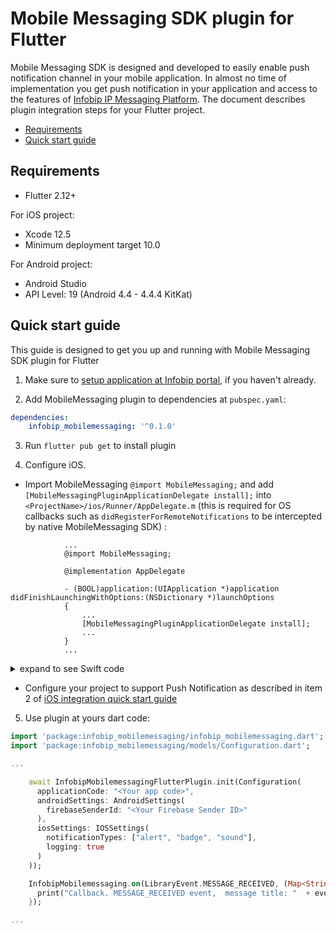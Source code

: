 # Mobile Messaging SDK plugin for Flutter

Mobile Messaging SDK is designed and developed to easily enable push notification channel in your mobile application. In almost no time of implementation you get push notification in your application and access to the features of [Infobip IP Messaging Platform](https://portal.infobip.com/push/).
The document describes plugin integration steps for your Flutter project.

  * [Requirements](#requirements)
  * [Quick start guide](#quick-start-guide)

  ## Requirements
  - Flutter 2.12+

  For iOS project:
  - Xcode 12.5
  - Minimum deployment target 10.0

  For Android project:
  - Android Studio
  - API Level: 19 (Android	4.4 - 4.4.4 KitKat)

  ## Quick start guide
  This guide is designed to get you up and running with Mobile Messaging SDK plugin for Flutter

  1. Make sure to [setup application at Infobip portal](https://www.infobip.com/docs/mobile-app-messaging/create-mobile-application-profile), if you haven't already.

  2. Add MobileMessaging plugin to dependencies at `pubspec.yaml`:

  ```yaml
  dependencies:
      infobip_mobilemessaging: '^0.1.0'

  ```

  3. Run `flutter pub get` to install plugin

  4. Configure iOS.

  - Import MobileMessaging `@import MobileMessaging;` and add `[MobileMessagingPluginApplicationDelegate install];` into `<ProjectName>/ios/Runner/AppDelegate.m` (this is required for OS callbacks such as `didRegisterForRemoteNotifications` to be intercepted by native MobileMessaging SDK) :

  ```objc
              ...
              @import MobileMessaging;

              @implementation AppDelegate

              - (BOOL)application:(UIApplication *)application didFinishLaunchingWithOptions:(NSDictionary *)launchOptions
              {
                  ...
                  [MobileMessagingPluginApplicationDelegate install];
                  ...
              }
              ...
  ```


  <details><summary>expand to see Swift code</summary>

  ```swift

              import MobileMessaging
              ...
              @UIApplicationMain
              @objc class AppDelegate: FlutterAppDelegate {
                override func application(
                   _ application: UIApplication,
                   didFinishLaunchingWithOptions launchOptions: [UIApplication.LaunchOptionsKey: Any]?
                 ) -> Bool {
                    ...
                    MobileMessagingPluginApplicationDelegate.install()
                    ...
                 }
               }
              ...
  ```
  </details>


  - Configure your project to support Push Notification as described in item 2 of [iOS integration quick start guide](https://github.com/infobip/mobile-messaging-sdk-ios#quick-start-guide)

  5. Use plugin at yours dart code:
  ```dart
  import 'package:infobip_mobilemessaging/infobip_mobilemessaging.dart';
  import 'package:infobip_mobilemessaging/models/Configuration.dart';

  ...

      await InfobipMobilemessagingFlutterPlugin.init(Configuration(
        applicationCode: "<Your app code>",
        androidSettings: AndroidSettings(
          firebaseSenderId: "<Your Firebase Sender ID>"
        ),
        iosSettings: IOSSettings(
          notificationTypes: ["alert", "badge", "sound"],
          logging: true
        )
      ));

      InfobipMobilemessaging.on(LibraryEvent.MESSAGE_RECEIVED, (Map<String, dynamic> event) => {
        print("Callback. MESSAGE_RECEIVED event,  message title: "  + event["body"])
      });

  ...

  ```
